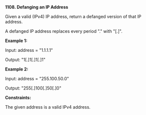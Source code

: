 **1108. Defanging an IP Address**

Given a valid (IPv4) IP address, return a defanged version of that IP address.

A defanged IP address replaces every period "." with "[.]".

**Example 1:**

Input: address = "1.1.1.1"

Output: "1[.]1[.]1[.]1"

**Example 2:**

Input: address = "255.100.50.0"

Output: "255[.]100[.]50[.]0"
 
**Constraints:**

The given address is a valid IPv4 address.
